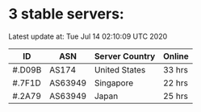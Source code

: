# 3 stable servers:

Latest update at: Tue Jul 14 02:10:09 UTC 2020

| ID | ASN | Server Country | Online |
| -- | --- | -------------- | ------ |
| #.D09B | AS174 | United States | 33 hrs |
| #.7F1D | AS63949 | Singapore | 22 hrs |
| #.2A79 | AS63949 | Japan | 25 hrs |

